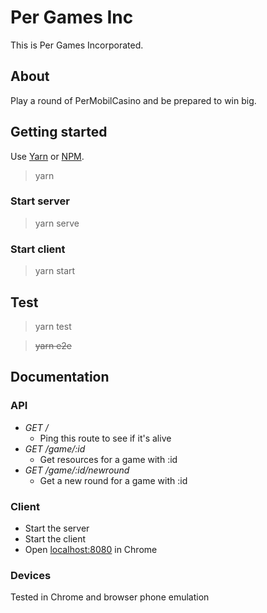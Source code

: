 # Per Games Inc
This is Per Games Incorporated.

## About
Play a round of PerMobilCasino and be prepared to win big.

## Getting started
Use [Yarn]() or [NPM]().

> yarn

### Start server
> yarn serve

### Start client
> yarn start

## Test
> yarn test

> ~~yarn e2e~~

## Documentation

### API
* *GET /*
    * Ping this route to see if it's alive
* *GET /game/:id*
    * Get resources for a game with :id
* *GET /game/:id/newround*
    * Get a new round for a game with :id

### Client
* Start the server
* Start the client
* Open [localhost:8080](http://localhost:8080) in Chrome

### Devices
Tested in Chrome and browser phone emulation
